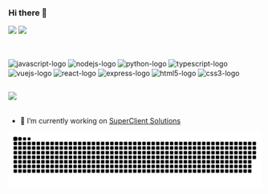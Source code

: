 
### Hi there 👋

<div>
  <img height="180em" src="https://github-readme-stats.vercel.app/api?username=fabsiqueira&theme=dracula" />
  <img height="180em" src="https://github-readme-stats.vercel.app/api/top-langs/?username=fabsiqueira&layout=compact&theme=dracula&hide=jupyter%20notebook" />
</div>

##

<div style="display: inline_block"><br/>
  <img height="50" width="50" align="center" alt="javascript-logo" src="https://cdn.jsdelivr.net/gh/devicons/devicon/icons/javascript/javascript-original.svg" />
  <img height="50" width="50" align="center" alt="nodejs-logo" src="https://cdn.jsdelivr.net/gh/devicons/devicon/icons/nodejs/nodejs-original.svg" />
  <img height="50" width="50" align="center" alt="python-logo" src="https://cdn.jsdelivr.net/gh/devicons/devicon/icons/python/python-original.svg" />
  <img height="50" width="50" align="center" alt="typescript-logo" src="https://cdn.jsdelivr.net/gh/devicons/devicon/icons/typescript/typescript-original.svg" />
  <img height="50" width="50" align="center" alt="vuejs-logo" src="https://cdn.jsdelivr.net/gh/devicons/devicon/icons/vuejs/vuejs-original.svg" />
  <img height="50" width="50" align="center" alt="react-logo" src="https://cdn.jsdelivr.net/gh/devicons/devicon/icons/react/react-original.svg" />
  <img height="50" width="50" align="center" alt="express-logo" src="https://cdn.jsdelivr.net/gh/devicons/devicon/icons/express/express-original-wordmark.svg" />
  <img height="50" width="50" align="center" alt="html5-logo" src="https://cdn.jsdelivr.net/gh/devicons/devicon/icons/html5/html5-original.svg" />
  <img height="50" width="50" align="center" alt="css3-logo" src="https://cdn.jsdelivr.net/gh/devicons/devicon/icons/css3/css3-original.svg" />
</div>

##

<div>
  <a href="bit.ly/Infabiolasiqueira" target="_blank"><img src="https://img.shields.io/badge/LinkedIn-0077B5?style=for-the-badge&logo=linkedin&logoColor=white"  /></a>
</div>

##

- 🔭 I’m currently working on [SuperClient Solutions](https://novo.superclientsolutions.com/)


![Snake animation](https://github.com/fabsiqueira/fabsiqueira/blob/output/github-contribution-grid-snake.svg)

